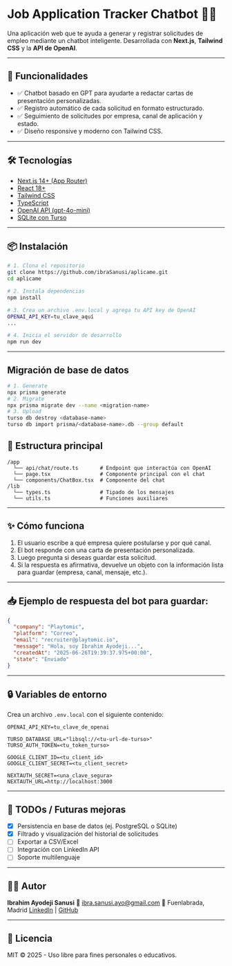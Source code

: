 # Job Application Tracker Chatbot 🤖📄

Una aplicación web que te ayuda a generar y registrar solicitudes de empleo mediante un chatbot inteligente. Desarrollada con **Next.js**, **Tailwind CSS** y la **API de OpenAI**.

---

## 🚀 Funcionalidades

- ✅ Chatbot basado en GPT para ayudarte a redactar cartas de presentación personalizadas.
- ✅ Registro automático de cada solicitud en formato estructurado.
- ✅ Seguimiento de solicitudes por empresa, canal de aplicación y estado.
- ✅ Diseño responsive y moderno con Tailwind CSS.

---

## 🛠️ Tecnologías

- [Next.js 14+ (App Router)](https://nextjs.org/)
- [React 18+](https://react.dev/)
- [Tailwind CSS](https://tailwindcss.com/)
- [TypeScript](https://www.typescriptlang.org/)
- [OpenAI API (gpt-4o-mini)](https://platform.openai.com/docs)
- [SQLite con Turso](https://turso.tech/)

---

## 📦 Instalación

```bash
# 1. Clona el repositorio
git clone https://github.com/ibraSanusi/aplicame.git
cd aplicame

# 2. Instala dependencias
npm install

# 3. Crea un archivo .env.local y agrega tu API key de OpenAI
OPENAI_API_KEY=tu_clave_aquí
...

# 4. Inicia el servidor de desarrollo
npm run dev
```

---

## Migración de base de datos

```bash
# 1. Generate
npx prisma generate
# 2. Migrate
npx prisma migrate dev --name <migration-name>
# 3. Upload
turso db destroy <database-name>
turso db import prisma/<database-name>.db --group default

```

## 📁 Estructura principal

```
/app
  └── api/chat/route.ts       # Endpoint que interactúa con OpenAI
  └── page.tsx                # Componente principal con el chat
  └── components/ChatBox.tsx  # Componente del chat
/lib
  └── types.ts                # Tipado de los mensajes
  └── utils.ts                # Funciones auxiliares
```

---

## ✨ Cómo funciona

1. El usuario escribe a qué empresa quiere postularse y por qué canal.
2. El bot responde con una carta de presentación personalizada.
3. Luego pregunta si deseas guardar esta solicitud.
4. Si la respuesta es afirmativa, devuelve un objeto con la información lista para guardar (empresa, canal, mensaje, etc.).

---

## 📥 Ejemplo de respuesta del bot para guardar:

```json
{
  "company": "Playtomic",
  "platform": "Correo",
  "email": "recruiter@playtomic.io",
  "message": "Hola, soy Ibrahim Ayodeji...",
  "createdAt": "2025-06-26T19:39:37.975+00:00",
  "state": "Enviado"
}
```

---

## 🔒 Variables de entorno

Crea un archivo `.env.local` con el siguiente contenido:

```env
OPENAI_API_KEY=tu_clave_de_openai

TURSO_DATABASE_URL="libsql://<tu-url-de-turso>"
TURSO_AUTH_TOKEN=<tu_token_turso>

GOOGLE_CLIENT_ID=<tu_client_id>
GOOGLE_CLIENT_SECRET=<tu_client_secret>

NEXTAUTH_SECRET=<una_clave_segura>
NEXTAUTH_URL=http://localhost:3000

```

---

## 🧪 TODOs / Futuras mejoras

- [x] Persistencia en base de datos (ej. PostgreSQL o SQLite)
- [x] Filtrado y visualización del historial de solicitudes
- [ ] Exportar a CSV/Excel
- [ ] Integración con LinkedIn API
- [ ] Soporte multilenguaje

---

## 👨‍💻 Autor

**Ibrahim Ayodeji Sanusi**
📧 [ibra.sanusi.ayo@gmail.com](mailto:ibra.sanusi.ayo@gmail.com)
📍 Fuenlabrada, Madrid
[LinkedIn](https://www.linkedin.com/in/ibrahim-ayodeji-sanusi-0208112a7/) | [GitHub](https://github.com/ibraSanusi)

---

## 📄 Licencia

MIT © 2025 - Uso libre para fines personales o educativos.
